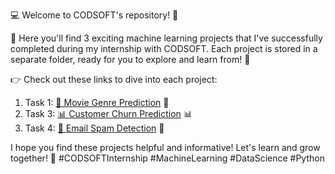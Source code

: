 💻 Welcome to CODSOFT's repository! 🤩

📁 Here you'll find 3 exciting machine learning projects that I've successfully completed during my internship with CODSOFT. Each project is stored in a separate folder, ready for you to explore and learn from! 🤩

👉 Check out these links to dive into each project:

1. Task 1: [🍿 Movie Genre Prediction](https://github.com/vaibhav096/CODSOFT/tree/main/Movie_Genre_Prediction) 🍿
2. Task 3: [📊 Customer Churn Prediction](https://github.com/vaibhav096/CODSOFT/tree/main/T_3_Customer_Churn_Prediction) 📊
3. Task 4: [📧 Email Spam Detection](https://github.com/vaibhav096/CODSOFT/tree/main/Emai%20Spam%20Detection) 📧

I hope you find these projects helpful and informative! Let's learn and grow together! 🚀 #CODSOFTInternship #MachineLearning #DataScience #Python

